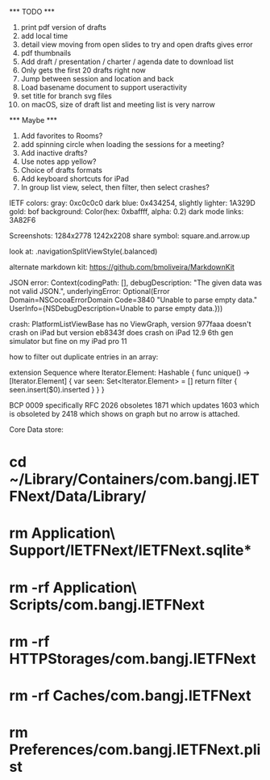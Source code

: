 *** TODO ***

1. print pdf version of drafts
2. add local time
3. detail view moving from open slides to try and open drafts gives error
4. pdf thumbnails
5. Add draft / presentation / charter / agenda date to download list
6. Only gets the first 20 drafts right now
7. Jump between session and location and back
8. Load basename document to support useractivity
9. set title for branch svg files
10. on macOS, size of draft list and meeting list is very narrow

*** Maybe ***

1. Add favorites to Rooms?
2. add spinning circle when loading the sessions for a meeting?
3. Add inactive drafts?
4. Use notes app yellow?
5. Choice of drafts formats
6. Add keyboard shortcuts for iPad
7. In group list view, select, then filter, then select crashes?


IETF colors:
	gray: 0xc0c0c0
	dark blue: 0x434254, slightly lighter: 1A329D
	gold: 
	bof background: Color(hex: 0xbaffff, alpha: 0.2)
	dark mode links: 3A82F6

Screenshots:
	1284x2778
	1242x2208
share symbol: square.and.arrow.up

look at: .navigationSplitViewStyle(.balanced)

alternate markdown kit:
https://github.com/bmoliveira/MarkdownKit

JSON error:
Context(codingPath: [], debugDescription: "The given data was not valid JSON.", underlyingError: Optional(Error Domain=NSCocoaErrorDomain Code=3840 "Unable to parse empty data." UserInfo={NSDebugDescription=Unable to parse empty data.}))


crash: PlatformListViewBase has no ViewGraph, version 977faaa doesn't crash on iPad but version eb8343f does crash on iPad 12.9 6th gen simulator but fine on my iPad pro 11 

how to filter out duplicate entries in an array:

extension Sequence where Iterator.Element: Hashable {
    func unique() -> [Iterator.Element] {
        var seen: Set<Iterator.Element> = []
        return filter { seen.insert($0).inserted }
    }
}

BCP 0009 specifically RFC 2026 obsoletes 1871 which updates 1603 which is obsoleted by 2418 which shows on graph but no arrow is attached.

Core Data store: 

# cd ~/Library/Containers/com.bangj.IETFNext/Data/Library/
# rm Application\ Support/IETFNext/IETFNext.sqlite*
# rm -rf Application\ Scripts/com.bangj.IETFNext
# rm -rf HTTPStorages/com.bangj.IETFNext
# rm -rf Caches/com.bangj.IETFNext
# rm Preferences/com.bangj.IETFNext.plist
